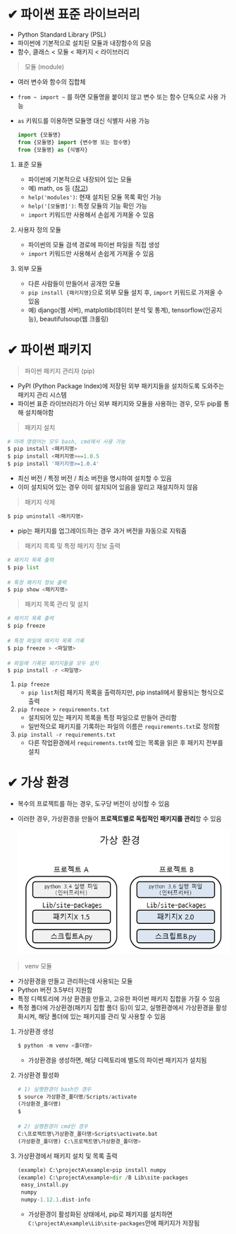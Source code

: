 # ✔ 파이썬 표준 라이브러리
- Python Standard Library (PSL)
- 파이썬에 기본적으로 설치된 모듈과 내장함수의 모음
- 함수, 클래스 < 모듈 < 패키지 < 라이브러리

> 모듈 (module)
- 여러 변수와 함수의 집합체
- `from ~ import ~` 를 하면 모듈명을 붙이지 않고 변수 또는 함수 단독으로 사용 가능
- `as` 키워드를 이용하면 모듈명 대신 식별자 사용 가능

   ```python
   import {모듈명}
   from {모듈명} import {변수명 또는 함수명}
   from {모듈명} as {식별자}
   ```

1. 표준 모듈
   
   - 파이썬에 기본적으로 내장되어 있는 모듈
   - 예) math, os 등 ([참고](https://docs.python.org/ko/3/library/index.html))
   - `help('modules')`: 현재 설치된 모듈 목록 확인 가능
   - `help('[모듈명]')`: 특정 모듈의 기능 확인 가능
   - `import` 키워드만 사용해서 손쉽게 가져올 수 있음

2. 사용자 정의 모듈
   
   - 파이썬의 모듈 검색 경로에 파이썬 파일을 직접 생성
   - `import` 키워드만 사용해서 손쉽게 가져올 수 있음

3. 외부 모듈
   
   - 다른 사람들이 만들어서 공개한 모듈
   - `pip install {패키지명}`으로 외부 모듈 설치 후, `import` 키워드로 가져올 수 있음
   - 예) django(웹 서버), matplotlib(데이터 분석 및 통계), tensorflow(인공지능), beautifulsoup(웹 크롤링)



# ✔ 파이썬 패키지
> 파이썬 패키지 관리자 (pip)
- PyPI (Python Package Index)에 저장된 외부 패키지들을 설치하도록 도와주는 패키지 관리 시스템
- 파이썬 표준 라이브러리가 아닌 외부 패키지와 모듈을 사용하는 경우, 모두 pip를 통해 설치해야함

> 패키지 설치
   
   ```python
   # 아래 명령어는 모두 bash, cmd에서 사용 가능
   $ pip install <패키지명>
   $ pip install <패키지명>==1.0.5
   $ pip install '패키지명>=1.0.4'
   ```
   
   - 최신 버전 / 특정 버전 / 최소 버전을 명시하여 설치할 수 있음
   - 이미 설치되어 있는 경우 이미 설치되어 있음을 알리고 재설치하지 않음

> 패키지 삭제

  ```python
  $ pip uninstall <패키지명>
  ```

  - pip는 패키지를 업그레이드하는 경우 과거 버전을 자동으로 지워줌

> 패키지 목록 및 특정 패키지 정보 출력
    
  ```python
  # 패키지 목록 출력
  $ pip list
  
  # 특정 패키지 정보 출력
  $ pip show <패키지명>
  ```

> 패키지 목록 관리 및 설치
   
   ```python
  # 패키지 목록 출력
  $ pip freeze

  # 특정 파일에 패키지 목록 기록
  $ pip freeze > <파일명>

  # 파일에 기록된 패키지들을 모두 설치
  $ pip install -r <파일명>
  ```

  1. `pip freeze`
      - `pip list`처럼 패키지 목록을 출력하지만, pip install에서 활용되는 형식으로 출력
  2. `pip freeze > requirements.txt`
      - 설치되어 있는 패키지 목록을 특정 파일으로 만들어 관리함
      - 일반적으로 패키지를 기록하는 파일의 이름은 `requirements.txt`로 정의함
  3. `pip install -r requirements.txt`
      - 다른 작업환경에서 `requirements.txt`에 있는 목록을 읽은 후 패키지 전부를 설치  




# ✔ 가상 환경
- 복수의 프로젝트를 하는 경우, 도구당 버전이 상이할 수 있음
- 이러한 경우, 가상환경을 만들어 **프로젝트별로 독립적인 패키지를 관리**할 수 있음

   ![가상환경 보충설명](./image/virtual_environment.png)

> venv 모듈
- 가상환경을 만들고 관리하는데 사용되는 모듈
- Python 버전 3.5부터 지원함
- 특정 디렉토리에 가상 환경을 만들고, 고유한 파이썬 패키지 집합을 가질 수 있음
- 특정 폴더에 가상환경(패키지 집합 폴더 등)이 있고, 실행환경에서 가상환경을 활성화시켜, 해당 폴더에 있는 패키지를 관리 및 사용할 수 있음
1. 가상환경 생성
   
   ```python
   $ python -m venv <폴더명>
   ```
  
    - 가상환경을 생성하면, 해당 디렉토리에 별도의 파이썬 패키지가 설치됨
2. 가상환경 활성화
   
   ```python
   # 1) 실행환경이 bash인 경우 
   $ source 가상환경_폴더명/Scripts/activate 
   (가상환경_폴더명)
   $

   # 2) 실행환경이 cmd인 경우
   C:\프로젝트명\가상환경_폴더명>Scripts\activate.bat
   (가상환경_폴더명) C:\프로젝트명\가상환경_폴더명>
   ```

3. 가상환경에서 패키지 설치 및 목록 출력
   
   ```python
   (example) C:\projectA\example>pip install numpy
   (example) C:\projectA\example>dir /B Lib\site-packages
    easy_install.py
    numpy
    numpy-1.12.1.dist-info
   ```
   
   - 가상환경이 활성화된 상태에서, pip로 패키지를 설치하면 `C:\projectA\example\Lib\site-packages`안에 패키지가 저장됨